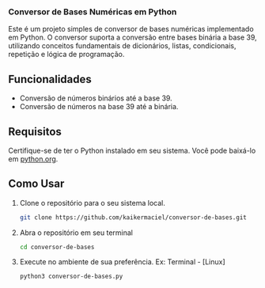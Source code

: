 ### Conversor de Bases Numéricas em Python

Este é um projeto simples de conversor de bases numéricas implementado em Python. O conversor suporta a conversão entre bases binária a base 39, utilizando conceitos fundamentais de dicionários, listas, condicionais, repetição e lógica de programação.

## Funcionalidades

- Conversão de números binários até a base 39.
- Conversão de números na base 39 até a binária.

## Requisitos

Certifique-se de ter o Python instalado em seu sistema. Você pode baixá-lo em [python.org](https://www.python.org/downloads/).

## Como Usar

1. Clone o repositório para o seu sistema local.

   ```bash
   git clone https://github.com/kaikermaciel/conversor-de-bases.git

2. Abra o repositório em seu terminal
   ```bash
   cd conversor-de-bases

3. Execute no ambiente de sua preferência. Ex: Terminal - [Linux]
   ```bash
   python3 conversor-de-bases.py

